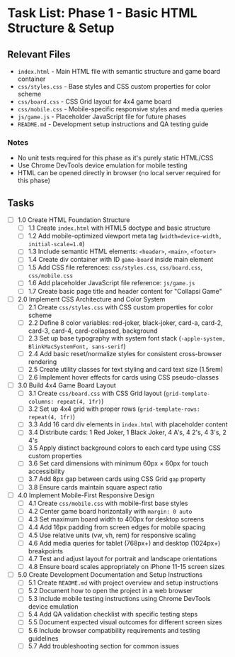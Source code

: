 # Task List: Phase 1 - Basic HTML Structure & Setup

## Relevant Files

- `index.html` - Main HTML file with semantic structure and game board container
- `css/styles.css` - Base styles and CSS custom properties for color scheme
- `css/board.css` - CSS Grid layout for 4x4 game board
- `css/mobile.css` - Mobile-specific responsive styles and media queries
- `js/game.js` - Placeholder JavaScript file for future phases
- `README.md` - Development setup instructions and QA testing guide

### Notes

- No unit tests required for this phase as it's purely static HTML/CSS
- Use Chrome DevTools device emulation for mobile testing
- HTML can be opened directly in browser (no local server required for this phase)

## Tasks

- [ ] 1.0 Create HTML Foundation Structure
  - [ ] 1.1 Create `index.html` with HTML5 doctype and basic structure
  - [ ] 1.2 Add mobile-optimized viewport meta tag (`width=device-width, initial-scale=1.0`)
  - [ ] 1.3 Include semantic HTML elements: `<header>`, `<main>`, `<footer>`
  - [ ] 1.4 Create div container with ID `game-board` inside main element
  - [ ] 1.5 Add CSS file references: `css/styles.css`, `css/board.css`, `css/mobile.css`
  - [ ] 1.6 Add placeholder JavaScript file reference: `js/game.js`
  - [ ] 1.7 Create basic page title and header content for "Collapsi Game"

- [ ] 2.0 Implement CSS Architecture and Color System
  - [ ] 2.1 Create `css/styles.css` with CSS custom properties for color scheme
  - [ ] 2.2 Define 8 color variables: red-joker, black-joker, card-a, card-2, card-3, card-4, card-collapsed, background
  - [ ] 2.3 Set up base typography with system font stack (`-apple-system, BlinkMacSystemFont, sans-serif`)
  - [ ] 2.4 Add basic reset/normalize styles for consistent cross-browser rendering
  - [ ] 2.5 Create utility classes for text styling and card text size (1.5rem)
  - [ ] 2.6 Implement hover effects for cards using CSS pseudo-classes

- [ ] 3.0 Build 4x4 Game Board Layout
  - [ ] 3.1 Create `css/board.css` with CSS Grid layout (`grid-template-columns: repeat(4, 1fr)`)
  - [ ] 3.2 Set up 4x4 grid with proper rows (`grid-template-rows: repeat(4, 1fr)`)
  - [ ] 3.3 Add 16 card div elements in `index.html` with placeholder content
  - [ ] 3.4 Distribute cards: 1 Red Joker, 1 Black Joker, 4 A's, 4 2's, 4 3's, 2 4's
  - [ ] 3.5 Apply distinct background colors to each card type using CSS custom properties
  - [ ] 3.6 Set card dimensions with minimum 60px × 60px for touch accessibility
  - [ ] 3.7 Add 8px gap between cards using CSS Grid `gap` property
  - [ ] 3.8 Ensure cards maintain square aspect ratio

- [ ] 4.0 Implement Mobile-First Responsive Design
  - [ ] 4.1 Create `css/mobile.css` with mobile-first base styles
  - [ ] 4.2 Center game board horizontally with `margin: 0 auto`
  - [ ] 4.3 Set maximum board width to 400px for desktop screens
  - [ ] 4.4 Add 16px padding from screen edges for mobile spacing
  - [ ] 4.5 Use relative units (vw, vh, rem) for responsive scaling
  - [ ] 4.6 Add media queries for tablet (768px+) and desktop (1024px+) breakpoints
  - [ ] 4.7 Test and adjust layout for portrait and landscape orientations
  - [ ] 4.8 Ensure board scales appropriately on iPhone 11-15 screen sizes

- [ ] 5.0 Create Development Documentation and Setup Instructions
  - [ ] 5.1 Create `README.md` with project overview and setup instructions
  - [ ] 5.2 Document how to open the project in a web browser
  - [ ] 5.3 Include mobile testing instructions using Chrome DevTools device emulation
  - [ ] 5.4 Add QA validation checklist with specific testing steps
  - [ ] 5.5 Document expected visual outcomes for different screen sizes
  - [ ] 5.6 Include browser compatibility requirements and testing guidelines
  - [ ] 5.7 Add troubleshooting section for common issues